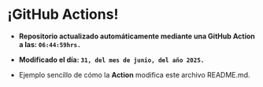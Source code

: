 # ¡GitHub Actions!
* **Repositorio actualizado automáticamente mediante una GitHub Action a las: `06:44:59hrs.`**
* **Modificado el día: `31, del mes de junio, del año 2025.`**

* Ejemplo sencillo de cómo la **Action** modifica este archivo README.md.
